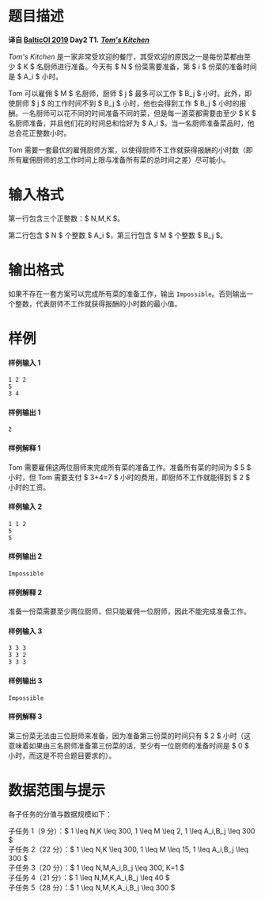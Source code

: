 
# 题目描述

**译自 [BalticOI 2019](http://boi2019.eio.ee/tasks/) Day2 T1.** ***[Tom's Kitchen](http://boi2019.eio.ee/wp-content/uploads/2019/05/kitchen.en_.pdf)***

*Tom's Kitchen* 是一家非常受欢迎的餐厅，其受欢迎的原因之一是每份菜都由至少 $ K $ 名厨师进行准备。今天有 $ N $ 份菜需要准备，第 $ i $ 份菜的准备时间是 $ A_i $ 小时。

Tom 可以雇佣 $ M $ 名厨师，厨师 $ j $ 最多可以工作 $ B_j $ 小时。此外，即使厨师 $ j $ 的工作时间不到 $ B_j $ 小时，他也会得到工作 $ B_j $ 小时的报酬。<!-- 准备每一份菜需要至少 $ K $ 名厨师参与，当一名厨师参与准备一份菜时，他需要花费一些时间在这份菜上，且花费的时间一定是正整数小时。-->一名厨师可以花不同的时间准备不同的菜，但是每一道菜都需要由至少 $ K $ 名厨师准备，并且他们花的时间总和恰好为 $ A_i $。当一名厨师准备菜品时，他总会花正整数小时。

Tom 需要一套最优的雇佣厨师方案，以使得厨师不工作就获得报酬的小时数（即所有雇佣厨师的总工作时间上限与准备所有菜的总时间之差）尽可能小。

# 输入格式

第一行包含三个正整数：$ N,M,K $。

第二行包含 $ N $ 个整数 $ A_i $，第三行包含 $ M $ 个整数 $ B_j $。

# 输出格式

如果不存在一套方案可以完成所有菜的准备工作，输出 `Impossible`。否则输出一个整数，代表厨师不工作就获得报酬的小时数的最小值。

# 样例

#### 样例输入 1
```plain
1 2 2
5
3 4
```

#### 样例输出 1
```plain
2
```

#### 样例解释 1
Tom 需要雇佣这两位厨师来完成所有菜的准备工作。准备所有菜的时间为 $ 5 $ 小时，但 Tom 需要支付 $ 3+4=7 $ 小时的费用，即厨师不工作就能得到 $ 2 $ 小时的工资。

#### 样例输入 2
```plain
1 1 2
5
5
```

#### 样例输出 2
```plain
Impossible
```

#### 样例解释 2
准备一份菜需要至少两位厨师，但只能雇佣一位厨师，因此不能完成准备工作。

#### 样例输入 3
```plain
3 3 3
3 3 2
3 3 3
```

#### 样例输出 3
```plain
Impossible
```

#### 样例解释 3
第三份菜无法由三位厨师来准备，因为准备第三份菜的时间只有 $ 2 $ 小时（这意味着如果由三名厨师准备第三份菜的话，至少有一位厨师的准备时间是 $ 0 $ 小时，而这是不符合题目要求的）。

# 数据范围与提示

各子任务的分值与数据规模如下：

子任务 1（9 分）：$ 1 \leq N,K \leq 300, 1 \leq M \leq 2, 1 \leq A_i,B_j \leq 300 $  
子任务 2（22 分）：$ 1 \leq N,K \leq 300, 1 \leq M \leq 15, 1 \leq A_i,B_j \leq 300 $  
子任务 3（20 分）：$ 1 \leq N,M,A_i,B_j \leq 300, K=1 $  
子任务 4（21 分）：$ 1 \leq N,M,K,A_i,B_j \leq 40 $  
子任务 5（28 分）：$ 1 \leq N,M,K,A_i,B_j \leq 300 $  

